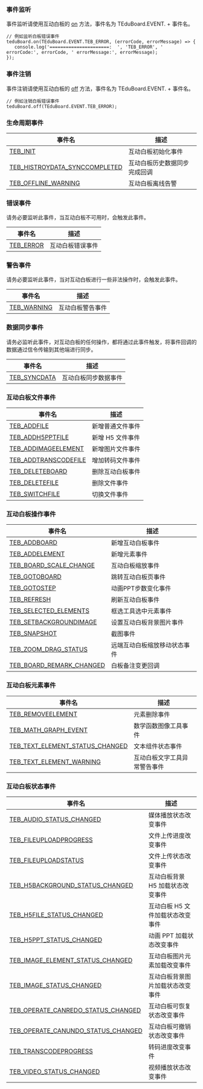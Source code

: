 ### 事件监听
事件监听请使用互动白板的 [on](https://doc.qcloudtiw.com/web/TEduBoard.html#on) 方法，事件名为 TEduBoard.EVENT. + 事件名。

```
// 例如监听白板错误事件
teduBoard.on(TEduBoard.EVENT.TEB_ERROR, (errorCode, errorMessage) => {
   console.log('======================:  ', 'TEB_ERROR', ' errorCode:', errorCode, ' errorMessage:', errorMessage);
});
```

### 事件注销

事件注销请使用互动白板的 [off](https://doc.qcloudtiw.com/web/TEduBoard.html#off) 方法，事件名为 TEduBoard.EVENT. + 事件名。

```
// 例如注销白板错误事件
teduBoard.off(TEduBoard.EVENT.TEB_ERROR);
```

### 生命周期事件

| 事件名 | 描述 |
| --- | --- |
| [TEB_INIT](https://doc.qcloudtiw.com/web/TEduBoard.html#.event:TEB_INIT) | 互动白板初始化事件  |
| [TEB_HISTROYDATA_SYNCCOMPLETED](https://doc.qcloudtiw.com/web/TEduBoard.html#.event:TEB_HISTROYDATA_SYNCCOMPLETED) | 互动白板历史数据同步完成回调  |
| [TEB_OFFLINE_WARNING](https://doc.qcloudtiw.com/web/TEduBoard.html#.event:TEB_OFFLINE_WARNING) | 互动白板离线告警  |

### 错误事件

请务必要监听此事件，当互动白板不可用时，会触发此事件。

| 事件名 | 描述 |
| --- | --- |
| [TEB_ERROR](https://doc.qcloudtiw.com/web/TEduBoard.html#.event:TEB_ERROR) | 互动白板错误事件  |


### 警告事件

请务必要监听此事件，当对互动白板进行一些非法操作时，会触发此事件。

| 事件名 | 描述 |
| --- | --- |
| [TEB_WARNING](https://doc.qcloudtiw.com/web/TEduBoard.html#.event:TEB_WARNING) | 互动白板警告事件  |

### 数据同步事件

请务必监听此事件，对互动白板的任何操作，都将通过此事件触发，将事件回调的数据通过信令传输到其他端进行同步。

| 事件名 | 描述 |
| --- | --- |
| [TEB_SYNCDATA](https://doc.qcloudtiw.com/web/TEduBoard.html#.event:TEB_SYNCDATA) | 互动白板同步数据事件  |

### 互动白板文件事件

| 事件名 | 描述 |
| --- | --- |
| [TEB_ADDFILE](https://doc.qcloudtiw.com/web/TEduBoard.html#.event:TEB_ADDFILE) | 新增普通文件事件  |
| [TEB_ADDH5PPTFILE](https://doc.qcloudtiw.com/web/TEduBoard.html#.event:TEB_ADDH5PPTFILE) | 新增 H5 文件事件  |
| [TEB_ADDIMAGEELEMENT](https://doc.qcloudtiw.com/web/TEduBoard.html#.event:TEB_ADDIMAGEELEMENT) | 新增图片文件事件  |
| [TEB_ADDTRANSCODEFILE](https://doc.qcloudtiw.com/web/TEduBoard.html#.event:TEB_ADDTRANSCODEFILE) | 增加转码文件事件  |
| [TEB_DELETEBOARD](https://doc.qcloudtiw.com/web/TEduBoard.html#.event:TEB_DELETEBOARD) | 删除互动白板事件  |
| [TEB_DELETEFILE](https://doc.qcloudtiw.com/web/TEduBoard.html#.event:TEB_DELETEFILE) | 删除文件事件  |
| [TEB_SWITCHFILE](https://doc.qcloudtiw.com/web/TEduBoard.html#.event:TEB_SWITCHFILE) | 切换文件事件  |

### 互动白板操作事件

| 事件名 | 描述 |
| --- | --- |
| [TEB_ADDBOARD](https://doc.qcloudtiw.com/web/TEduBoard.html#.event:TEB_ADDBOARD) | 新增互动白板事件  |
| [TEB_ADDELEMENT](https://doc.qcloudtiw.com/web/TEduBoard.html#.event:TEB_ADDELEMENT) | 新增元素事件  |
| [TEB_BOARD_SCALE_CHANGE](https://doc.qcloudtiw.com/web/TEduBoard.html#.event:TEB_BOARD_SCALE_CHANGE) | 互动白板缩放事件  |
| [TEB_GOTOBOARD](https://doc.qcloudtiw.com/web/TEduBoard.html#.event:TEB_GOTOBOARD) | 跳转互动白板页事件  |
| [TEB_GOTOSTEP](https://doc.qcloudtiw.com/web/TEduBoard.html#.event:TEB_GOTOSTEP) | 动画PPT步数变化事件  |
| [TEB_REFRESH](https://doc.qcloudtiw.com/web/TEduBoard.html#.event:TEB_REFRESH) | 刷新互动白板事件  |
| [TEB_SELECTED_ELEMENTS](https://doc.qcloudtiw.com/web/TEduBoard.html#.event:TEB_SELECTED_ELEMENTS) | 框选工具选中元素事件  |
| [TEB_SETBACKGROUNDIMAGE](https://doc.qcloudtiw.com/web/TEduBoard.html#.event:TEB_SETBACKGROUNDIMAGE) | 设置互动白板背景图片事件  |
| [TEB_SNAPSHOT](https://doc.qcloudtiw.com/web/TEduBoard.html#.event:TEB_SNAPSHOT) | 截图事件  |
| [TEB_ZOOM_DRAG_STATUS](https://doc.qcloudtiw.com/web/TEduBoard.html#.event:TEB_ZOOM_DRAG_STATUS) | 远端互动白板缩放移动状态事件  |
| [TEB_BOARD_REMARK_CHANGED](https://doc.qcloudtiw.com/web/TEduBoard.html#.event:TEB_BOARD_REMARK_CHANGED) | 白板备注变更回调 |

### 互动白板元素事件

| 事件名 | 描述 |
| --- | --- |
| [TEB_REMOVEELEMENT](https://doc.qcloudtiw.com/web/TEduBoard.html#.event:TEB_REMOVEELEMENT) | 元素删除事件  |
| [TEB_MATH_GRAPH_EVENT](https://doc.qcloudtiw.com/web/TEduBoard.html#.event:TEB_MATH_GRAPH_EVENT) | 数学函数图像工具事件  |
| [TEB_TEXT_ELEMENT_STATUS_CHANGED](https://doc.qcloudtiw.com/web/TEduBoard.html#.event:TEB_TEXT_ELEMENT_STATUS_CHANGED) | 文本组件状态事件  |
| [TEB_TEXT_ELEMENT_WARNING](https://doc.qcloudtiw.com/web/TEduBoard.html#.event:TEB_TEXT_ELEMENT_WARNING) | 互动白板文字工具异常警告事件  |

### 互动白板状态事件

| 事件名 | 描述 |
| --- | --- |
| [TEB_AUDIO_STATUS_CHANGED](https://doc.qcloudtiw.com/web/TEduBoard.html#.event:TEB_AUDIO_STATUS_CHANGED) | 媒体播放状态改变事件  |
| [TEB_FILEUPLOADPROGRESS](https://doc.qcloudtiw.com/web/TEduBoard.html#.event:TEB_FILEUPLOADPROGRESS) | 文件上传进度改变事件  |
| [TEB_FILEUPLOADSTATUS](https://doc.qcloudtiw.com/web/TEduBoard.html#.event:TEB_FILEUPLOADSTATUS) | 文件上传状态改变事件  |
| [TEB_H5BACKGROUND_STATUS_CHANGED](https://doc.qcloudtiw.com/web/TEduBoard.html#.event:TEB_H5BACKGROUND_STATUS_CHANGED) | 互动白板背景 H5 加载状态改变事件  |
| [TEB_H5FILE_STATUS_CHANGED](https://doc.qcloudtiw.com/web/TEduBoard.html#.event:TEB_H5FILE_STATUS_CHANGED) | 互动白板 H5 文件加载状态改变事件  |
| [TEB_H5PPT_STATUS_CHANGED](https://doc.qcloudtiw.com/web/TEduBoard.html#.event:TEB_H5PPT_STATUS_CHANGED) | 动画 PPT 加载状态改变事件  |
| [TEB_IMAGE_ELEMENT_STATUS_CHANGED](https://doc.qcloudtiw.com/web/TEduBoard.html#.event:TEB_IMAGE_ELEMENT_STATUS_CHANGED) | 互动白板图片元素加载改变事件  |
| [TEB_IMAGE_STATUS_CHANGED](https://doc.qcloudtiw.com/web/TEduBoard.html#.event:TEB_IMAGE_STATUS_CHANGED) | 互动白板背景图片加载状态改变事件  |
| [TEB_OPERATE_CANREDO_STATUS_CHANGED](https://doc.qcloudtiw.com/web/TEduBoard.html#.event:TEB_OPERATE_CANREDO_STATUS_CHANGED) | 互动白板可恢复状态改变事件  |
| [TEB_OPERATE_CANUNDO_STATUS_CHANGED](https://doc.qcloudtiw.com/web/TEduBoard.html#.event:TEB_OPERATE_CANUNDO_STATUS_CHANGED) | 互动白板可撤销状态改变事件  |
| [TEB_TRANSCODEPROGRESS](https://doc.qcloudtiw.com/web/TEduBoard.html#.event:TEB_TRANSCODEPROGRESS) | 转码进度改变事件  |
| [TEB_VIDEO_STATUS_CHANGED](https://doc.qcloudtiw.com/web/TEduBoard.html#.event:TEB_VIDEO_STATUS_CHANGED) | 视频播放状态改变事件  |

